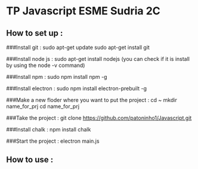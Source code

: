 # TP Javascript ESME Sudria 2C

## How to set up :

###Install git :
sudo apt-get update
sudo apt-get install git

###Install node js :
sudo apt-get install nodejs
(you can check if it is install by using the node -v command)

###Install npm :
sudo npm install npm -g

###Install electron :
sudo npm install electron-prebuilt -g

###Make a new floder where you want to put the project :
cd ~
mkdir name_for_prj
cd name_for_prj

###Take the project :
git clone https://github.com/patoninho1/Javascript.git

###Install chalk :
npm install chalk

###Start the project :
electron main.js


## How to use :
